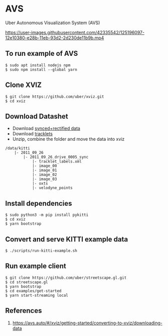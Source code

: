 # AVS
Uber Autonomous Visualization System (AVS)

https://user-images.githubusercontent.com/42335542/125196097-12e10380-e28b-11eb-93d2-2d230de11b9b.mp4


## To run example of AVS
```
$ sudo apt install nodejs npm
$ sudo npm install --global yarn
```

## Clone XVIZ
```
$ git clone https://github.com/uber/xviz.git
$ cd xviz
```

## Download Datashet
- Download [synced+rectified data](https://s3.eu-central-1.amazonaws.com/avg-kitti/raw_data/2011_09_26_drive_0005/2011_09_26_drive_0005_sync.zip)
- Download [tracklets](https://s3.eu-central-1.amazonaws.com/avg-kitti/raw_data/2011_09_26_drive_0005/2011_09_26_drive_0005_tracklets.zip)
- Unzip, combine the folder and move the data into xviz

```
/data/kitti
    |- 2011_09_26
        |- 2011_09_26_drive_0005_sync
            |- tracklet_labels.xml
            |- image_00
            |- image_01
            |- image_02
            |- image_03
            |- oxts
            |- velodyne_points
```

## Install dependencies
```
$ sudo python3 -m pip install pykitti
$ cd xviz
$ yarn bootstrap
```

## Convert and serve KITTI example data
```
$ ./scripts/run-kitti-example.sh
```

## Run example client
```
$ git clone https://github.com/uber/streetscape.gl.git
$ cd streetscape.gl
$ yarn bootstrap
$ cd examples/get-started
$ yarn start-streaming local
```

## References
1. https://avs.auto/#/xviz/getting-started/converting-to-xviz/downloading-data
